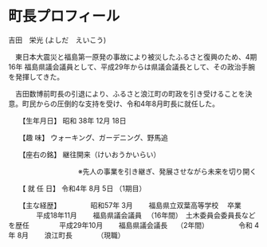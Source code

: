 # 町長プロフィール

吉田　栄光   (よしだ　えいこう)​

　東日本大震災と福島第一原発の事故により被災したふるさと復興のため、4期16年 福島県議会議員として、平成29年からは県議会議長として、その政治手腕を発揮してきた。

　吉田数博前町長の引退により、ふるさと浪江町の町政を引き受けることを決意。町民からの圧倒的な支持を受け、令和4年8月町長に就任した。

　　【生年月日】     昭和 38年 12月 18日

　　【趣      味】     ウォーキング、ガーデニング、野馬追

　　【座右の銘】    継往開来（けいおうかいらい）

　　　　　　　　　　※先人の事業を引き継ぎ、発展させながら未来を切り開く

　　【 就 任 日】     令和4年 8月 5日  （1期目）

　　【主な経歴】
　　　　昭和57年  3月 　　福島県立双葉高等学校 　卒業
　　　　平成18年11月　　 福島県議会議員 　（16年間）　土木委員会委員長などを歴任
　　　　平成29年10月 　　福島県議会議長　 （2年間）
　　　　令和  4年  8月　　 浪江町長　　　　（現職）
